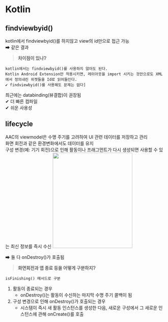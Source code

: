 # Kotlin

findviewbyid()
--------------

kotlin에서 findviewbyid()를 하지않고 view의 id만으로 접근 가능  
 ➡ 같은 결과
> __차이점이 있나❔__
```
kotlin에서는 findviewbyid()를 사용하지 않아도 된다.
Kotlin Android Extension만 적용시키면, 레이아웃을 import 시키는 것만으로도 XML에서 정의내린 위젯들을 Id로 읽어들인다.
✔ findviewbyid()를 사용해도 문제는 없다]
```

최근에는 databinding(뷰결합)이 권장됨</br>
✔ 더 빠른 컴파일</br>
✔ 쉬운 사용성</br>

lifecycle
---------

AAC의 viewmodel은 수명 주기를 고려하여 UI 관련 데이터를 저장하고 관리</br>
화면 회전과 같은 환경변화에서도 데이터를 유지</br>
구성 변경(예: 기기 회전)으로 인해 활동이나 프래그먼트가 다시 생성되면 사용할 수 있는 최신 정보를 즉시 수신
<img src = "https://user-images.githubusercontent.com/45004756/92677034-d0465600-f35d-11ea-9e0e-baccdd822298.png" width="250" height="300">

 ➡ 둘 다 onDestroy()가 호출됨 </br>
> __화면회전과 앱 종료 등을 어떻게 구분하지❔__

 `isFinishing() 메서드로 구분`
 1. 활동이 종료되는 경우 
      - onDestroy()는 활동이 수신하는 마지막 수명 주기 콜백이 됨
 2. 구성 변경으로 인해 onDestroy()가 호출되는 경우 
      - 시스템이 즉시 새 활동 인스턴스를 생성한 다음, 새로운 구성에서 그 새로운 인스턴스에 관해 onCreate()를 호출
 

